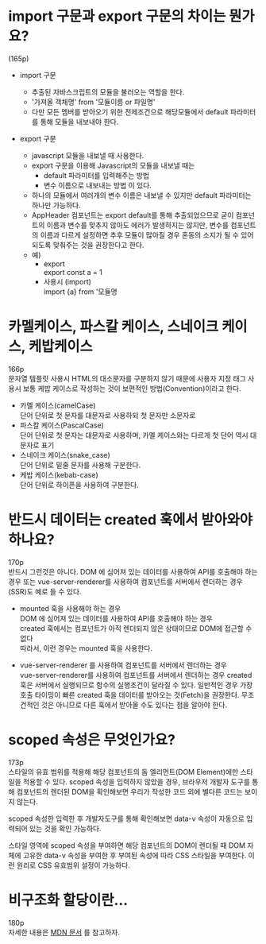 # import 구문과 export 구문의 차이는 뭔가요?
(165p)  
- import 구문
    - 추출된 자바스크립트의 모듈을 불러오는 역할을 한다.
    - '가져올 객체명' from '모듈이름 or 파일명'
    - 다만 모든 멤버를 받아오기 위한 전제조건으로 해당모듈에서 default 파라미터를 통해 모듈을 내보내야 한다.

- export 구문
    - javascript 모듈을 내보낼 때 사용한다. 
    - export 구문을 이용해 Javascript의 모듈을 내보낼 때는 
        - default 파라미터를 입력해주는 방법
        - 변수 이름으로 내보내는 방법
    이 있다. 
    - 하나의 모듈에서 여러개의 변수 이름은 내보낼 수 있지만 default 파라미터는 하나만 가능하다.
    - AppHeader 컴포넌트는 export default를 통해 추출되었으므로 굳이 컴포넌트의 이름과 변수를 맞추지 않아도 에러가 발생하지는 않지만, 변수를 컴포넌트의 이름과 다르게 설정하면 추후 모듈이 많아질 경우 혼동의 소지가 될 수 있어 되도록 맞춰주는 것을 권장한다고 한다.
    - 예)  
        - export  
            export const a = 1
        - 사용시 (import)  
            import {a} from '모듈명

# 카멜케이스, 파스칼 케이스, 스네이크 케이스, 케밥케이스
166p  
문자열 템플릿 사용시 HTML의 대소문자를 구분하지 않기 때문에 사용자 지정 태그 사용시 보통 케밥 케이스로 작성하는 것이 보편적인 방법(Convention)이라고 한다.  
- 카멜 케이스(camelCase)  
    단어 단위로 첫 문자를 대문자로 사용하되 첫 문자만 소문자로
- 파스칼 케이스(PascalCase)  
    단어 단위로 첫 문자는 대문자로 사용하며, 카멜 케이스와는 다르게 첫 단어 역시 대문자로 표기
- 스네이크 케이스(snake_case)  
    단어 단위로 밑줄 문자를 사용해 구분한다.
- 케밥 케이스(kebab-case)  
    단어 단위로 하이픈을 사용하여 구분한다.  

# 반드시 데이터는 created 훅에서 받아와야 하나요?
170p  
반드시 그런것은 아니다. DOM 에 심어져 있는 데이터를 사용하여 API를 호출해야 하는 경우 또는 vue-server-renderer를 사용하여 컴포넌트를 서버에서 렌더하는 경우(SSR)도 예로 들 수 있다.   
- mounted 훅을 사용해야 하는 경우  
    DOM 에 심어져 있는 데이터를 사용하여 API를 호출해야 하는 경우  
    created 훅에서는 컴포넌트가 아직 렌더되지 않은 상태이므로 DOM에 접근할 수 없다  
    따라서, 이런 경우는 mounted 훅을 사용한다.
    
- vue-server-renderer 를 사용하여 컴포넌트를 서버에서 렌더하는 경우  
    vue-server-renderer를 사용하여 컴포넌트를 서버에서 렌더하는 경우 created 훅은 서버에서 실행되므로 함수의 실행조건이 달라질 수 있다. 일반적인 경우 가장 호출 타이밍이 빠른 created 훅을 데이터를 받아오는 것(Fetch)을 권장한다. 무조건적인 것은 아니므로 다른 훅에서 받아올 수도 있다는 점을 알아야 한다.  

# scoped 속성은 무엇인가요?
173p  
스타일의 유효 범위를 적용해 해당 컴포넌트의 돔 엘리먼트(DOM Element)에만 스타일을 적용할 수 있다. scoped 속성을 입력하지 않았을 경우, 브라우저 개발자 도구를 통해 컴포넌트의 렌더된 DOM을 확인해보면 우리가 작성한 코드 외에 별다른 코드는 보이지 않는다.  
  
scoped 속성한 입력한 후 개발자도구를 통해 확인해보면 data-v 속성이 자동으로 입력되어 있는 것을 확인 가능하다.  
  
스타일 영역에 scoped 속성을 부여하면 해당 컴포넌트의 DOM이 렌더될 때 DOM 자체에 고유한 data-v 속성을 부여한 후 부여된 속성에 따라 CSS 스타일을 부여한다. 이런 원리로 CSS 유효범위 설정이 가능하다.  

# 비구조화 할당이란...
180p  
자세한 내용은 [MDN 문서](https://developer.mozilla.org/ko/docs/Web/JavaScript/Reference/Operators/Destructuring_assignment) 를 참고하자.  
